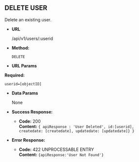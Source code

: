 **DELETE USER**
----
  Delete an existing user.

* **URL**

  /api/v1/users/:userid

* **Method:**

  `DELETE`

*  **URL Params**

  **Required:**

  `userid=[objectID]`


* **Data Params**

  None

* **Success Response:**

  * **Code:** 200 <br />
    **Content:** `{ apiResponse : 'User Deleted', id:[userid], createdate: [createdate], updatedate: [updatedate]} }`

* **Error Response:**

  * **Code:** 422 UNPROCESSABLE ENTRY <br />
  **Content:** `{apiResponse:'User Not Found'}`
